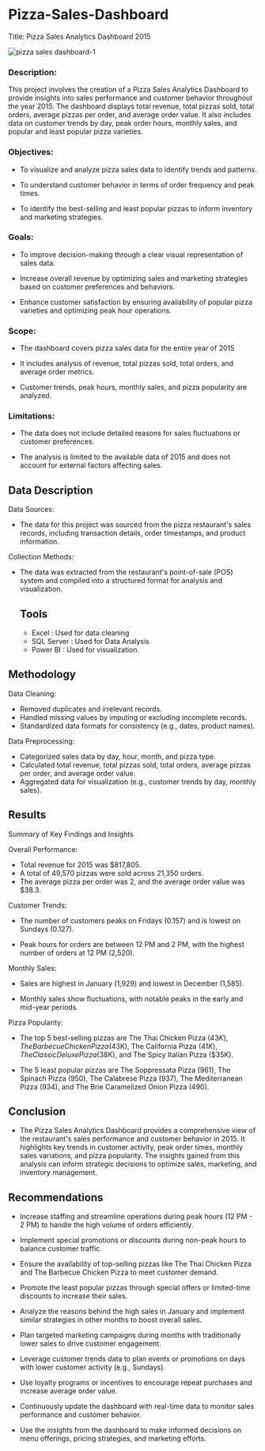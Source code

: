 # Pizza-Sales-Dashboard

Title: Pizza Sales Analytics Dashboard 2015

![pizza sales dashboard-1](https://github.com/user-attachments/assets/6b18c3a8-f6f3-4b77-a636-12108503d939)


### Description: 

This project involves the creation of a Pizza Sales Analytics Dashboard to provide insights into sales performance and customer behavior throughout the year 2015. The dashboard displays total revenue, total pizzas sold, total orders, average pizzas per order, and average order value. It also includes data on customer trends by day, peak order hours, monthly sales, and popular and least popular pizza varieties.


### Objectives:

- To visualize and analyze pizza sales data to identify trends and patterns.
  
- To understand customer behavior in terms of order frequency and peak times.
  
- To identify the best-selling and least popular pizzas to inform inventory and marketing strategies.

  
### Goals:

- To improve decision-making through a clear visual representation of sales data.
  
- Increase overall revenue by optimizing sales and marketing strategies based on customer preferences and behaviors.
  
- Enhance customer satisfaction by ensuring availability of popular pizza varieties and optimizing peak hour operations.
  

### Scope:

- The dashboard covers pizza sales data for the entire year of 2015
  
- It includes analysis of revenue, total pizzas sold, total orders, and average order metrics.
  
- Customer trends, peak hours, monthly sales, and pizza popularity are analyzed.
  
### Limitations:

- The data does not include detailed reasons for sales fluctuations or customer preferences.
  
- The analysis is limited to the available data of 2015 and does not account for external factors affecting sales.
  
## Data Description

Data Sources: 

- The data for this project was sourced from the pizza restaurant's sales records, including transaction details, order timestamps, and product information.
  
Collection Methods: 

- The data was extracted from the restaurant's point-of-sale (POS) system and compiled into a structured format for analysis and visualization.

  ## Tools
  - Excel :      Used for data cleaning
  - SQL Server : Used for Data Analysis
  - Power BI :   Used for visualization.

## Methodology

Data Cleaning:
- Removed duplicates and irrelevant records.
- Handled missing values by imputing or excluding incomplete records.
- Standardized data formats for consistency (e.g., dates, product names).
  
Data Preprocessing:
- Categorized sales data by day, hour, month, and pizza type.
- Calculated total revenue, total pizzas sold, total orders, average pizzas per order, and average order value.
- Aggregated data for visualization (e.g., customer trends by day, monthly sales).
  
## Results
Summary of Key Findings and Insights

Overall Performance:

- Total revenue for 2015 was $817,805.
- A total of 49,570 pizzas were sold across 21,350 orders.
- The average pizza per order was 2, and the average order value was $38.3.

Customer Trends:

- The number of customers peaks on Fridays (0.157) and is lowest on Sundays (0.127).
  
- Peak hours for orders are between 12 PM and 2 PM, with the highest number of orders at 12 PM (2,520).
  
Monthly Sales:

- Sales are highest in January (1,929) and lowest in December (1,585).
  
- Monthly sales show fluctuations, with notable peaks in the early and mid-year periods.
  
Pizza Popularity:

- The top 5 best-selling pizzas are The Thai Chicken Pizza ($43K), The Barbecue Chicken Pizza ($43K), The California Pizza ($41K), The Classic Deluxe Pizza ($38K), and The Spicy Italian Pizza ($35K).
  
- The 5 least popular pizzas are The Soppressata Pizza (961), The Spinach Pizza (950), The Calabrese Pizza (937), The Mediterranean Pizza (934), and The Brie Caramelized Onion Pizza (490).
  

## Conclusion

- The Pizza Sales Analytics Dashboard provides a comprehensive view of the restaurant's sales performance and customer behavior in 2015. It highlights key trends in customer activity, peak order times, monthly sales variations, and pizza popularity. The insights gained from this analysis can inform strategic decisions to optimize sales, marketing, and inventory management.

## Recommendations

- Increase staffing and streamline operations during peak hours (12 PM - 2 PM) to handle the high volume of orders efficiently.
  
- Implement special promotions or discounts during non-peak hours to balance customer traffic.

- Ensure the availability of top-selling pizzas like The Thai Chicken Pizza and The Barbecue Chicken Pizza to meet customer demand.
  
- Promote the least popular pizzas through special offers or limited-time discounts to increase their sales.

- Analyze the reasons behind the high sales in January and implement similar strategies in other months to boost overall sales.
  
- Plan targeted marketing campaigns during months with traditionally lower sales to drive customer engagement.

- Leverage customer trends data to plan events or promotions on days with lower customer activity (e.g., Sundays).
  
- Use loyalty programs or incentives to encourage repeat purchases and increase average order value.

- Continuously update the dashboard with real-time data to monitor sales performance and customer behavior.
  
- Use the insights from the dashboard to make informed decisions on menu offerings, pricing strategies, and marketing efforts.
